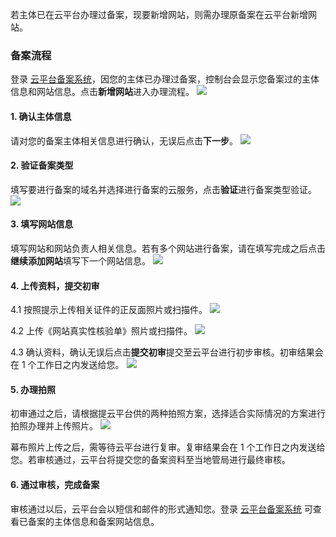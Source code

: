 
若主体已在云平台办理过备案，现要新增网站，则需办理原备案在云平台新增网站。

### 备案流程

登录 [云平台备案系统](http://tce.fsphere.cn/product/ba)，因您的主体已办理过备案，控制台会显示您备案过的主体信息和网站信息。点击**新增网站**进入办理流程。
![](http://imgcache.tce.fsphere.cn/image/mc.qcloudimg.com/static/img/c5bb9d2d9bc54e1ba6ace57469a229d7/1.jpg)


#### 1. 确认主体信息

请对您的备案主体相关信息进行确认，无误后点击**下一步**。
![](http://imgcache.tce.fsphere.cn/image/mc.qcloudimg.com/static/img/aad18b6b24ca1009deafd4853bfe431d/2.jpg)

#### 2. 验证备案类型

填写要进行备案的域名并选择进行备案的云服务，点击**验证**进行备案类型验证。
![](http://imgcache.tce.fsphere.cn/image/mc.qcloudimg.com/static/img/3b28d954c050106f7358e2f127f9ea06/3.jpg)

#### 3. 填写网站信息
填写网站和网站负责人相关信息。若有多个网站进行备案，请在填写完成之后点击**继续添加网站**填写下一个网站信息。
![](http://imgcache.tce.fsphere.cn/image/i.imgur.com/za5Hbas.jpg)

#### 4. 上传资料，提交初审

4.1 按照提示上传相关证件的正反面照片或扫描件。
![](http://imgcache.tce.fsphere.cn/image/mc.qcloudimg.com/static/img/f0b8851fa0810c0ec43f82c6d28aed1f/buhuo.jpg)

4.2 上传《网站真实性核验单》照片或扫描件。
![](http://imgcache.tce.fsphere.cn/image/mc.qcloudimg.com/static/img/9bf4fbc9db44b9495acdf5dd3baf67a6/buhuo2.jpg)

4.3 确认资料，确认无误后点击**提交初审**提交至云平台进行初步审核。初审结果会在 1 个工作日之内发送给您。
![](http://imgcache.tce.fsphere.cn/image/i.imgur.com/WNPefYY.jpg)

#### 5. 办理拍照
初审通过之后，请根据提云平台供的两种拍照方案，选择适合实际情况的方案进行拍照办理并上传照片。
![](http://imgcache.tce.fsphere.cn/image/mc.qcloudimg.com/static/img/f81b53b6a30adc01a16d9bd1b87eeaa2/7+%281%29.jpg)

幕布照片上传之后，需等待云平台进行复审。复审结果会在 1 个工作日之内发送给您。若审核通过，云平台将提交您的备案资料至当地管局进行最终审核。

#### 6. 通过审核，完成备案
审核通过以后，云平台会以短信和邮件的形式通知您。登录 [云平台备案系统](http://tce.fsphere.cn/product/ba) 可查看已备案的主体信息和备案网站信息。
